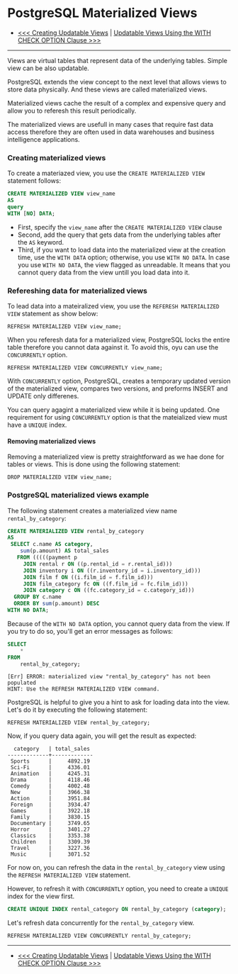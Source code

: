 # PostgreSQL Materialized Views

- [<<< Creating Updatable Views](103-creating-updatable-views.md) | [Updatable Views Using the WITH CHECK OPTION Clause >>>](105-updatable-views-using-the-with-check-option-clause.md)

----------


Views are virtual tables that represent data of the underlying tables. Simple view can be also updatable.

PostgreSQL extends the view concept to the next level that allows views to store data physically. And these views are called materialized views.

Materialized views cache the result of a complex and expensive query and allow you to referesh this result periodically.

The materialized views are usefull in many cases that require fast data access therefore they are often used in data warehouses and business intelligence applications.

### Creating materialized views

To create a materiazed view, you use the `CREATE MATERIALIZED VIEW` statement follows:

```sql
CREATE MATERIALIZED VIEW view_name
AS
query
WITH [NO] DATA;
```

- First, specify the `view_name` after the `CREATE MATERIALIZED VIEW` clause
- Second, add the query that gets data from the underlying tables after the `AS` keyword.
- Third, if you want to load data into the materialized view at the creation time, use the `WITH DATA` option; otherwise, you use `WITH NO DATA`. In case you use `WITH NO DATA`, the view flagged as unreadable. It means that you cannot query data from the view untill you load data into it.

### Refereshing data for materialized views

To lead data into a mateiralized view, you use the `REFERESH MATERIALIZED VIEW` statement as show below:

```
REFRESH MATERIALIZED VIEW view_name;
```

When you referesh data for a materialized view, PostgreSQL locks the entire table therefore you cannot data against it. To avoid this, oyu can use the `CONCURRENTLY` option.

```
REFRESH MATERIALIZED VIEW CONCURRENTLY view_name;
```

With `CONCURRENTLY` option, PostgreSQL, creates a temporary updated version of the materialized view, compares two versions, and preforms INSERT and UPDATE only differenes.

You can query agagint a materialized view while it is being updated. One requirement for using `CONCURRENTLY` option is that the mateialized view must have a `UNIQUE` index.

#### Removing materialized views

Removing a materialized view is pretty straightforward as we hae done for tables or views. This is done using the following statement:

```
DROP MATERIALIZED VIEW view_name;
```

### PostgreSQL materialized views example

The following statement creates a materialized view name `rental_by_category`:

```sql
CREATE MATERIALIZED VIEW rental_by_category
AS
 SELECT c.name AS category,
    sum(p.amount) AS total_sales
   FROM (((((payment p
     JOIN rental r ON ((p.rental_id = r.rental_id)))
     JOIN inventory i ON ((r.inventory_id = i.inventory_id)))
     JOIN film f ON ((i.film_id = f.film_id)))
     JOIN film_category fc ON ((f.film_id = fc.film_id)))
     JOIN category c ON ((fc.category_id = c.category_id)))
  GROUP BY c.name
  ORDER BY sum(p.amount) DESC
WITH NO DATA;
```

Because of the `WITH NO DATA` option, you cannot query data from the view. If you try to do so, you'll get an error messages as follows:

```sql
SELECT
	*
FROM
	rental_by_category;
```

```
[Err] ERROR: materialized view "rental_by_category" has not been populated
HINT: Use the REFRESH MATERIALIZED VIEW command.
```

PostgreSQL is helpful to give you a hint to ask for loading data into the view. Let's do it by executing the following statement:

```
REFRESH MATERIALIZED VIEW rental_by_category;
```

Now, if you query data again, you will get the result as expected:


```
  category   | total_sales 
-------------+-------------
 Sports      |     4892.19
 Sci-Fi      |     4336.01
 Animation   |     4245.31
 Drama       |     4118.46
 Comedy      |     4002.48
 New         |     3966.38
 Action      |     3951.84
 Foreign     |     3934.47
 Games       |     3922.18
 Family      |     3830.15
 Documentary |     3749.65
 Horror      |     3401.27
 Classics    |     3353.38
 Children    |     3309.39
 Travel      |     3227.36
 Music       |     3071.52
```

For now on, you can refresh the data in the `rental_by_category` view using the `REFRESH MATERIALIZED VIEW` statement.

However, to refresh it with  `CONCURRENTLY` option, you need to create a `UNIQUE` index for the view first.

```sql
CREATE UNIQUE INDEX rental_category ON rental_by_category (category);
```

Let's refresh data concurrently for the `rental_by_category` view.

```
REFRESH MATERIALIZED VIEW CONCURRENTLY rental_by_category;
```

----------


- [<<< Creating Updatable Views](103-creating-updatable-views.md) | [Updatable Views Using the WITH CHECK OPTION Clause >>>](105-updatable-views-using-the-with-check-option-clause.md)
